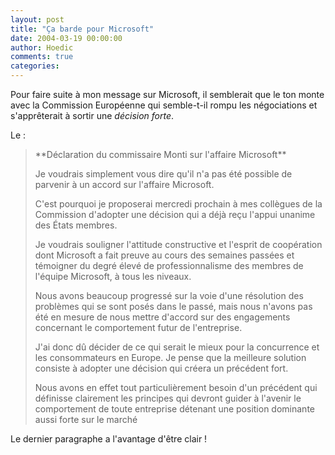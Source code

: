 ```yaml
---
layout: post
title: "Ça barde pour Microsoft"
date: 2004-03-19 00:00:00
author: Hoedic
comments: true
categories: 
---
```



Pour faire suite à mon message sur Microsoft, il semblerait que le ton monte avec la Commission Européenne qui semble-t-il rompu les négociations et s'apprêterait à sortir une *décision forte*.

Le  :

<blockquote class="citation">
**Déclaration du commissaire Monti sur l'affaire Microsoft**

Je voudrais simplement vous dire qu'il n'a pas été possible de parvenir à un accord sur l'affaire Microsoft.

C'est pourquoi je proposerai mercredi prochain à mes collègues de la Commission d'adopter une décision qui a déjà reçu l'appui unanime des États membres.

Je voudrais souligner l'attitude constructive et l'esprit de coopération dont Microsoft a fait preuve au cours des semaines passées et témoigner du degré élevé de professionnalisme des membres de l'équipe Microsoft, à tous les niveaux.

Nous avons beaucoup progressé sur la voie d'une résolution des problèmes qui se sont posés dans le passé, mais nous n'avons pas été en mesure de nous mettre d'accord sur des engagements concernant le comportement futur de l'entreprise.

J'ai donc dû décider de ce qui serait le mieux pour la concurrence et les consommateurs en Europe. Je pense que la meilleure solution consiste à adopter une décision qui créera un précédent fort.

Nous avons en effet tout particulièrement besoin d'un précédent qui définisse clairement les principes qui devront guider à l'avenir le comportement de toute entreprise détenant une position dominante aussi forte sur le marché 
</blockquote>

Le dernier paragraphe a l'avantage d'être clair !